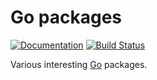 Go packages
===========

[![Documentation](https://godoc.org/github.com/GodsBoss/go-pkg?status.svg)](http://godoc.org/github.com/GodsBoss/go-pkg)
[![Build Status](https://travis-ci.org/GodsBoss/go-pkg.svg?branch=master)](https://travis-ci.org/GodsBoss/go-pkg)

Various interesting [Go](https://golang.org/) packages.
